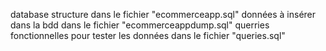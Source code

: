 database structure dans le fichier "ecommerceapp.sql"
données à insérer dans la bdd dans le fichier "ecommerceappdump.sql"
querries fonctionnelles pour tester les données dans le fichier "queries.sql"
